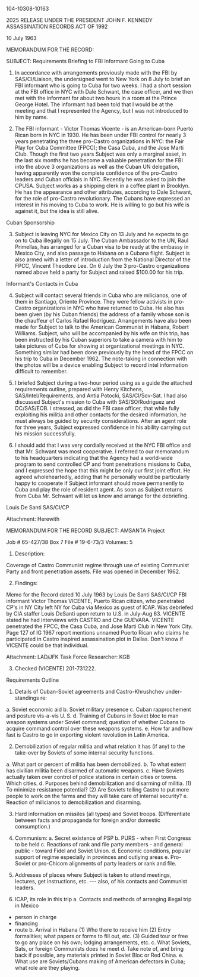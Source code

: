 104-10308-10163

2025 RELEASE UNDER THE PRESIDENT JOHN F. KENNEDY ASSASSINATION RECORDS ACT OF 1992

10 July 1963

MEMORANDUM FOR THE RECORD:

SUBJECT: Requirements Briefing to FBI Informant Going to Cuba

1. In accordance with arrangements previously made with the FBI by SAS/CI/Liaison, the undersigned went to New York on 8 July to brief an FBI informant who is going to Cuba for two weeks. I had a short session at the FBI office in NYC with Dale Schwant, the case officer, and we then met with the informant for about two hours in a room at the Prince George Hotel. The informant had been told that I would be at the meeting and that I represented the Agency, but I was not introduced to him by name.

2. The FBI informant - Victor Thomas Vicente - is an American-born Puerto Rican born in NYC in 1930. He has been under FBI control for nearly 3 years penetrating the three pro-Castro organizations in NYC: the Fair Play for Cuba Committee (FPCC); the Casa Cuba, and the Jose Marti Club. Though the first two years Subject was only a marginal asset, in the last six months he has become a valuable penetration for the FBI into the above 3 organizations as well as the Cuban UN delegation, having apparently won the complete confidence of the pro-Castro leaders and Cuban officials in NYC. Recently he was asked to join the CPUSA. Subject works as a shipping clerk in a coffee plant in Brooklyn. He has the appearance and other attributes, according to Dale Schwant, for the role of pro-Castro revolutionary. The Cubans have expressed an interest in his moving to Cuba to work. He is willing to go but his wife is against it, but the idea is still alive.

Cuban Sponsorship

3. Subject is leaving NYC for Mexico City on 13 July and he expects to go on to Cuba illegally on 15 July. The Cuban Ambassador to the UN, Raul Primellas, has arranged for a Cuban visa to be ready at the embassy in Mexico City, and also passage to Habana on a Cubana flight. Subject is also armed with a letter of introduction from the National Director of the FPCC, Vincent Theodore Lee. On 6 July the 3 pro-Castro organizations named above held a party for Subject and raised $100.00 for his trip.

Informant's Contacts in Cuba

4. Subject will contact several friends in Cuba who are milicianos, one of them in Santiago, Oriente Province. They were fellow activists in pro-Castro organizations in NYC who have returned to Cuba. He also has been given (by his Cuban friends) the address of a family whose son is the chauffeur of Carlos Rafael Rodriguez. Arrangements have also been made for Subject to talk to the American Communist in Habana, Robert Williams. Subject, who will be accompanied by his wife on this trip, has been instructed by his Cuban superiors to take a camera with him to take pictures of Cuba for showing at organizational meetings in NYC. Something similar had been done previously by the head of the FPCC on his trip to Cuba in December 1962. The note-taking in connection with the photos will be a device enabling Subject to record intel information difficult to remember.

5. I briefed Subject during a two-hour period using as a guide the attached requirements outline, prepared with Henry Kitchens, SAS/Intel/Requirements, and Antia Potocki, SAS/CI/Sov-Sat. I had also discussed Subject's mission to Cuba with SAS/SO/Rodriguez and DC/SAS/EOB. I stressed, as did the FBI case officer, that while fully exploiting his militia and other contacts for the desired information, he must always be guided by security considerations. After an agent role for three years, Subject expressed confidence in his ability carrying out his mission successfully.

6. I should add that I was very cordially received at the NYC FBI office and that Mr. Schwant was most cooperative. I referred to our memorandum to his headquarters indicating that the Agency had a world-wide program to send controlled CP and front penetrations missions to Cuba, and I expressed the hope that this might be only our first joint effort. He agreed wholeheartedly, adding that he personally would be particularly happy to cooperate if Subject informant should move permanently to Cuba and play the role of resident agent. As soon as Subject returns from Cuba Mr. Schwant will let us know and arrange for the debriefing.

Louis De Santi
SAS/CI/CP

Attachment: Herewith

MEMORANDUM FOR THE RECORD
SUBJECT: AMSANTA Project

Job # 65-427/38 Box 7
File # 19-6-73/3
Volumes: 5

1. Description:

Coverage of Castro Communist regime through use of existing Communist Party and front penetration assets. File was opened in December 1962.

2. Findings:

Memo for the Record dated 10 July 1963 by Louis De Santi SAS/CI/CP
FBI informant Victor Thomas VICENTE, Puerto Rican citizen, who penetrated CP's in NY City left NY for Cuba via Mexico as guest of ICAP. Was debriefed by CIA staffer Louis DeSanti upon return to U.S. in July-Aug 63. VICENTE stated he had interviews with CASTRO and Che GUEVARA. VICENTE penetrated the FPCC, the Casa Cuba, and Jose Marti Club in New York City. Page 127 of IG 1967 report mentions unnamed Puerto Rican who claims he participated in Castro inspired assassination plot in Dallas. Don't know if VICENTE could be that individual.

Attachment: LAD/JFK Task Force
Researcher: KGB

3. Checked (VICENTE) 201-731222.

Requirements Outline

1. Details of Cuban-Soviet agreements and Castro-Khrushchev under- standings re:

a. Soviet economic aid
b. Soviet military presence
c. Cuban rapprochement and posture vis-a-vis U. S.
d. Training of Cubans in Soviet bloc to man weapon systems under Soviet command; question of whether Cubans to acquire command control over these weapons systems.
e. How far and how fast is Castro to go in exporting violent revolution in Latin America.

2. Demobilization of regular militia and what relation it has (if any) to the take-over by Soviets of some internal security functions.

a. What part or percent of militia has been demobilized.
b. To what extent has civilian militia been disarmed of automatic weapons.
c. Have Soviets actually taken over control of police stations in certain cities or towns. Which cities.
d. Purposes behind demobilization and disarming of militia.
(1) To minimize resistance potential?
(2) Are Soviets telling Castro to put more people to work on the farms and they will take care of internal security?
e. Reaction of milicianos to demobilization and disarming.

3. Hard information on missiles (all types) and Soviet troops. (Differentiate between facts and propaganda for foreign and/or domestic consumption.)

4. Communism:
a. Secret existence of PSP
b. PURS - when First Congress to be held
c. Reactions of rank and file party members - and general public - toward Fidel and Soviet Union.
d. Economic conditions, popular support of regime especially in provinces and outlying areas
e. Pro-Soviet or pro-Chicom alignments of party leaders or rank and file.

5. Addresses of places where Subject is taken to attend meetings, lectures, get instructions, etc. --- also, of his contacts and Communist leaders.

6. ICAP, its role in this trip
a. Contacts and methods of arranging illegal trip in Mexico
- person in charge
- financing
- route
b. Arrival in Habana
(1) Who there to receive him
(2) Entry formalities; what papers or forms to fill out, etc.
(3) Guided tour or free to go any place on his own; lodging arrangements, etc.
c. What Soviets, Sats, or foreign Communists does he meet
d. Take note of, and bring back if possible, any materials printed in Soviet Bloc or Red China.
e. What use are Soviets/Cubans making of American defectors in Cuba; what role are they playing.
